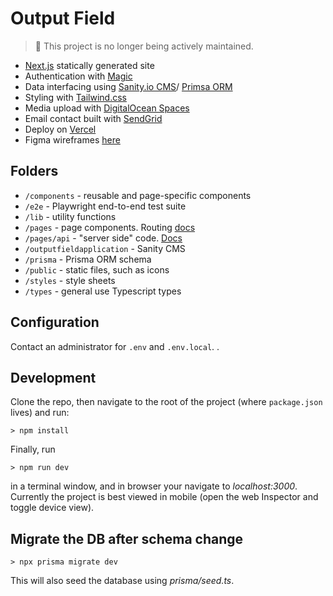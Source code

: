# Output Field

> 🚧 This project is no longer being actively maintained.

* [Next.js](https://nextjs.org/) statically generated site
* Authentication with [Magic](https://magic.link/docs/introduction/what-is-magic)
* Data interfacing using [Sanity.io CMS](https://www.sanity.io/exchange/framework=nextjs)/ [Primsa ORM](https://www.prisma.io/docs/concepts/components/prisma-client/)
* Styling with [Tailwind.css](https://tailwindcss.com/docs/guides/nextjs)
* Media upload with [DigitalOcean Spaces](https://www.digitalocean.com/products/spaces)
* Email contact built with [SendGrid](https://www.freecodecamp.org/news/how-to-build-a-working-contact-form-with-sendgrid-and-next-js/)
* Deploy on [Vercel](https://vercel.com/solutions/nextjs)
* Figma wireframes [here](https://www.figma.com/file/nOVN00JxxMrwsn8sGB6oVW/OF-Overview?node-id=219%3A2879)

## Folders
- `/components` - reusable and page-specific components
- `/e2e` - Playwright end-to-end test suite
- `/lib` - utility functions
- `/pages` - page components. Routing [docs](https://nextjs.org/docs/routing/introduction)
- `/pages/api` - "server side" code. [Docs](https://nextjs.org/docs/api-routes/introduction)
- `/outputfieldapplication` - Sanity CMS
- `/prisma` - Prisma ORM schema
- `/public` - static files, such as icons
- `/styles` - style sheets
- `/types` - general use Typescript types

## Configuration

Contact an administrator for `.env` and `.env.local`. .


## Development

Clone the repo, then navigate to the root of the project (where `package.json` lives) and run:

```
> npm install
```


Finally, run 
```
> npm run dev
```
 in a terminal window, and in browser your navigate to *localhost:3000*. Currently the project is best viewed in mobile (open the web Inspector and toggle device view).

## Migrate the DB after schema change
```
> npx prisma migrate dev
```
This will also seed the database using *prisma/seed.ts*.


